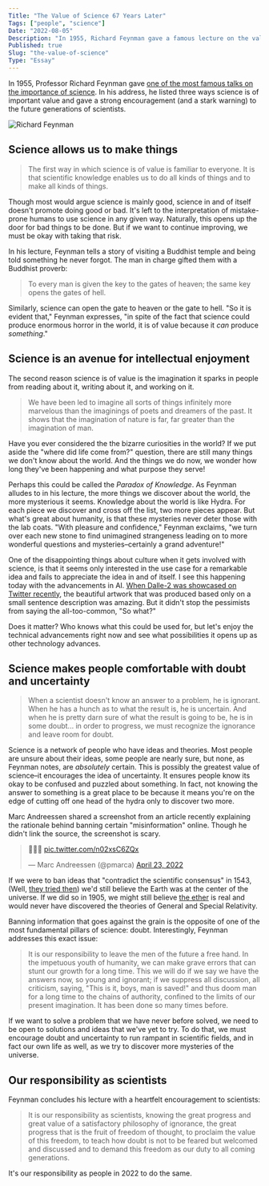 ```yaml
---
Title: "The Value of Science 67 Years Later"
Tags: ["people", "science"]
Date: "2022-08-05"
Description: "In 1955, Richard Feynman gave a famous lecture on the value of science. In it, he outlined three ways science is of value to us all. In this essay, I reflect on those points and attempt to understand what they mean–67 years later."
Published: true
Slug: "the-value-of-science"
Type: "Essay"
---
```

In 1955, Professor Richard Feynman gave [one of the most famous talks on the importance of science](https://calteches.library.caltech.edu/1575/1/Science.pdf). In his address, he listed three ways science is of important value and gave a strong encouragement (and a stark warning) to the future generations of scientists.

![Richard Feynman](//images.ctfassets.net/nk2hkdvz2uym/5alWsn7w7eZkXSoQKFlnQO/db79387ebaf7e17255a304e82c450e1b/1_h0m81hmIfZzPLFTG1pPAeg.jpeg)

## Science allows us to make things

> The first way in which science is of value is familiar to everyone. It is that scientific knowledge enables us to do all kinds of things and to make all kinds of things.

Though most would argue science is mainly good, science in and of itself doesn't promote doing good or bad. It's left to the interpretation of mistake-prone humans to use science in any given way. Naturally, this opens up the door for bad things to be done. But if we want to continue improving, we must be okay with taking that risk.

In his lecture, Feynman tells a story of visiting a Buddhist temple and being told something he never forgot. The man in charge gifted them with a Buddhist proverb:

> To every man is given the key to the gates of heaven; the same key opens the gates of hell.

Similarly, science can open the gate to heaven or the gate to hell. "So it is evident that," Feynman expresses, "in spite of the fact that science could produce enormous horror in the world, it is of value because it *can* produce *something*."

## Science is an avenue for intellectual enjoyment
The second reason science is of value is the imagination it sparks in people from reading about it, writing about it, and working on it.

> We have been led to imagine all sorts of things infinitely more marvelous than the imaginings of poets and dreamers of the past. It shows that the imagination of nature is far, far greater than the imagination of man.

Have you ever considered the the bizarre curiosities in the world? If we put aside  the "where did life come from?" question, there are still many things we don't know about the world. And the things we do now, we wonder how long they've been happening and what purpose they serve!

Perhaps this could be called the *Paradox of Knowledge*. As Feynman alludes to in his lecture, the more things we discover about the world, the more mysterious it seems. Knowledge about the world is like Hydra. For each piece we discover and cross off the list, two more pieces appear. But what's great about humanity, is that these mysteries never deter those with the lab coats. "With pleasure and confidence," Feynman exclaims, "we turn over each new stone to find unimagined strangeness leading on to more wonderful questions and mysteries–certainly a grand adventure!"

One of the disappointing things about culture when it gets involved with science,  is that it seems only interested in the use case for a remarkable idea and fails to appreciate the idea in and of itself. I see this happening today with the advancements in AI. [When Dalle-2 was showcased on Twitter recently](https://twitter.com/sama/status/1511724264629678084), the beautiful artwork that was produced based only on a small sentence description was amazing. But it didn't stop the pessimists from saying the all-too-common, "So what?"

Does it matter? Who knows what this could be used for, but let's enjoy the technical advancements right now and see what possibilities it opens up as other technology advances.

## Science makes people comfortable with doubt and uncertainty

> When a scientist doesn't know an answer to a problem, he is ignorant. When he has a hunch as to what the result is, he is uncertain. And when he is pretty darn sure of what the result is going to be, he is in some doubt... in order to progress, we must recognize the ignorance and leave room for doubt.

Science is a network of people who have ideas and theories. Most people are unsure about their ideas, some people are nearly sure, but none, as Feynman notes, are *absolutely* certain. This is possibly the greatest value of science–it encourages the idea of uncertainty. It ensures people know its okay to be confused and puzzled about something. In fact, not knowing the answer to something is a great place to be because it means you're on the edge of cutting off one head of the hydra only to discover two more.

Marc Andreessen shared a screenshot from an article recently explaining the rationale behind banning certain "misinformation" online. Though he didn't link the source, the screenshot is scary.

<blockquote class="twitter-tweet"><p lang="und" dir="ltr">👨‍🍳💋 <a href="https://t.co/n02xsC6ZQx">pic.twitter.com/n02xsC6ZQx</a></p>&mdash; Marc Andreessen (@pmarca) <a href="https://twitter.com/pmarca/status/1517687662282387456?ref_src=twsrc%5Etfw">April 23, 2022</a></blockquote> <script async src="https://platform.twitter.com/widgets.js" charset="utf-8"></script>

If we were to ban ideas that "contradict the scientific consensus" in 1543, (Well, [they tried then](https://en.wikipedia.org/wiki/Nicolaus_Copernicus#Controversy)) we'd still believe the Earth was at the center of the universe. If we did so in 1905, we might still believe [the ether](https://www.britannica.com/science/ether-theoretical-substance) is real and would never have discovered the theories of General and Special Relativity.

Banning information that goes against the grain is the opposite of one of the most fundamental pillars of science: doubt. Interestingly, Feynman addresses this exact issue:

> It is our responsibility to leave the men of the future a free hand. In the impetuous youth of humanity, we can make grave errors that can stunt our growth for a long time. This we will do if we say we have the answers now, so young and ignorant; if we suppress all discussion, all criticism, saying, "This is it, boys, man is saved!" and thus doom man for a long time to the chains of authority, confined to the limits of our present imagination. It has been done so many times before.

If we want to solve a problem that we have never before solved, we need to be open to solutions and ideas that we've yet to try. To do that, we must encourage doubt and uncertainty to run rampant in scientific fields, and in fact our own life as well, as we try to discover more mysteries of the universe.

## Our responsibility as scientists
Feynman concludes his lecture with a heartfelt encouragement to scientists:

> It is our responsibility as scientists, knowing the great progress and great value of a satisfactory philosophy of ignorance, the great progress that is the fruit of freedom of thought, to proclaim the value of this freedom, to teach how doubt is not to be feared but welcomed and discussed and to demand this freedom as our duty to all coming generations.

It's our responsibility as people in 2022 to do the same.